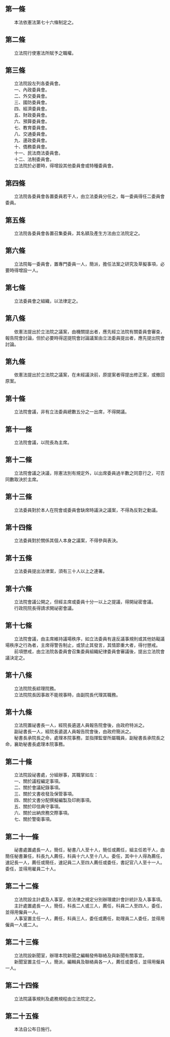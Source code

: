 第一條 
-------
　　本法依憲法第七十六條制定之。  


第二條 
-------
　　立法院行使憲法所賦予之職權。  


第三條 
-------
　　立法院設左列各委員會。  
　　一、內政委員會。  
　　二、外交委員會。  
　　三、國防委員會。  
　　四、經濟委員會。  
　　五、財政委員會。  
　　六、預算委員會。  
　　七、教育委員會。  
　　八、交通委員會。  
　　九、邊政委員會。  
　　十、僑務委員會。  
　　十一、民法商法委員會。  
　　十二、法制委員會。  
　　立法院於必要時，得增設其他委員會或特種委員會。  


第四條 
-------
　　立法院各委員會各置委員若干人，由立法委員分任之，每一委員得任二委員會委員。  


第五條 
-------
　　立法院各委員會各置召集委員，其名額及產生方法由立法院定之。  


第六條 
-------
　　立法院每一委員會，置專門委員一人，簡派，擔任法案之研究及草擬事項，必要時得增設一人。  


第七條 
-------
　　立法委員會之組織，以法律定之。  


第八條 
-------
　　依憲法提出於立法院之議案，由機關提出者，應先經立法院有關委員會審查，報告院會討論，但於必要時得逕提院會討論議案由立法委員提出者，應先提出院會討論。  


第九條 
-------
　　依憲法提出於立法院之議案，在未經議決前，原提案者得提出修正案，或撤回原案。  


第十條 
-------
　　立法院會議，非有立法委員總數五分之一出席，不得開議。  


第十一條 
---------
　　立法院會議，以院長為主席。  


第十二條 
---------
　　立法院會議之決議，除憲法別有規定外，以出席委員過半數之同意行之，可否同數取決於主席。  


第十三條 
---------
　　立法委員對於本人在院會或委員會缺席時議決之議案，不得為反對之動議。  


第十四條 
---------
　　立法委員對於關係其個人本身之議案，不得參與表決。  


第十五條 
---------
　　立法委員提出法律案，須有三十人以上之連署。  


第十六條 
---------
　　立法院會議公開之，但經主席或委員十分一以上之提議，得開祕密會議。  
　　行政院院長得請求開祕密會議。  


第十七條 
---------
　　立法院會議，由主席維持議場秩序，如立法委員有違反議事規則或其他妨礙議場秩序之行為者，主席得警告制止，或禁止其發言，其情節重大者，得付懲戒。  
　　前項懲戒，由立法院各委員會召集委員組織紀律委員會審議後，提出立法院會議決定之。  


第十八條 
---------
　　立法院院長綜理院務。  
　　立法院院長因事故不能視事時，由副院長代理其職務。  


第十九條 
---------
　　立法院置祕書長一人，經院長遴選人員報告院會後，由政府特派之。  
　　副祕書長一人，經院長遴選人員報告院會後，由政府簡派之。  
　　秘書長承院長之命，處理本院事務，並指揮監督所屬職員，副秘書長承院長之命，襄助秘書長處理本院事務。  


第二十條 
---------
　　立法院設祕書處，分組辦事，其職掌如左：  
　　一、關於議程編定事項。  
　　二、關於會議紀錄事項。  
　　三、關於文書收發及保管事項。  
　　四、關於文書分配撰擬編製及印刷事項。  
　　五、關於印信典守事項。  
　　六、關於出納庶務交際事項。  
　　七、關於警衛事項。  


第二十一條 
-----------
　　祕書處置處長一人，簡任，秘書八人至十人，簡任或薦任，組主任若干人，由簡任秘書兼任，科長九人薦任，科員十六人至十八人。委任，其中十人得為薦任，速記長一人，薦任或簡任，速記員二人至四人薦任或委任，書記官八人至十一人。委任，並得用雇員二十人。  


第二十二條 
-----------
　　立法院設主計處及人事室，依法律之規定分別辦理歲計會計統計及人事事項。  
　　主計處置處長一人，簡任，科長二人或三人，薦任，科員二人至四人，委任，並得用僱員一人。  
　　人事室置主任一人，薦任，科員三人，委任或薦任，助理員二人委任，並得用僱員一人或二人。  


第二十三條 
-----------
　　立法院設新聞室，辦理本院新聞之編輯發佈聯絡及與新聞有關事宜。  
　　新聞室置主任一人，簡派，編輯員及聯絡員各一人，薦任或委任，並得用僱員一人。  


第二十四條 
-----------
　　立法院議事規則及處務規程由立法院定之。  


第二十五條 
-----------
　　本法自公布日施行。
